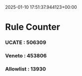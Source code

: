 2025-01-10 17:51:37.944123+00:00
# Rule Counter 
 ### UCATE : 506309

 ### Veneto : 453806

 ### Allowlist : 13930